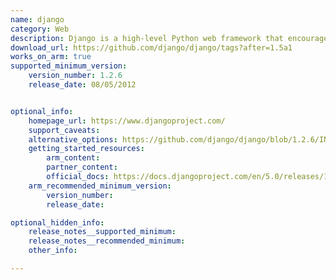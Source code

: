 ```yaml
---
name: django
category: Web
description: Django is a high-level Python web framework that encourages rapid development and clean, pragmatic design.
download_url: https://github.com/django/django/tags?after=1.5a1
works_on_arm: true
supported_minimum_version:
    version_number: 1.2.6
    release_date: 08/05/2012


optional_info:
    homepage_url: https://www.djangoproject.com/
    support_caveats:
    alternative_options: https://github.com/django/django/blob/1.2.6/INSTALL
    getting_started_resources:
        arm_content: 
        partner_content: 
        official_docs: https://docs.djangoproject.com/en/5.0/releases/1.2.6/
    arm_recommended_minimum_version:
        version_number:
        release_date:

optional_hidden_info:
    release_notes__supported_minimum:
    release_notes__recommended_minimum:
    other_info:

---
```

